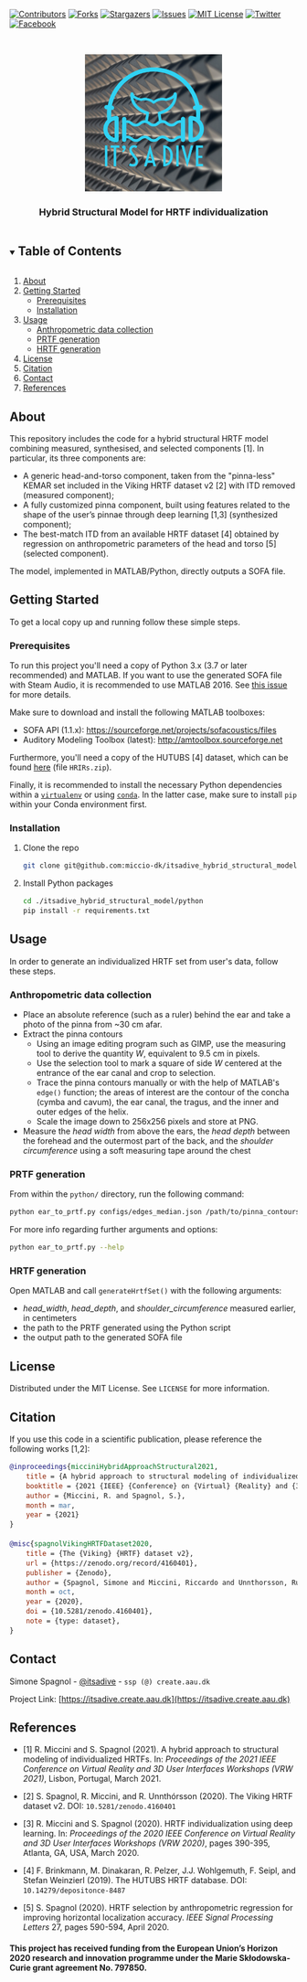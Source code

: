 [![Contributors][contributors-shield]][contributors-url]
[![Forks][forks-shield]][forks-url]
[![Stargazers][stars-shield]][stars-url]
[![Issues][issues-shield]][issues-url]
[![MIT License][license-shield]][license-url]
[![Twitter][twitter-shield]][twitter-url]
[![Facebook][facebook-shield]][facebook-url]


<br />
<p align="center">
  <a href="https://github.com/miccio-dk/itsadive_hybrid_structural_model">
    <img src="logo.png" alt="Logo" width="240" height="240">
  </a>

  <h3 align="center">Hybrid Structural Model for HRTF individualization</h3>
</p>


<details open="open">
  <summary><h2 style="display: inline-block">Table of Contents</h2></summary>
  <ol>
    <li><a href="#about-the-project">About</a></li>
    <li>
      <a href="#getting-started">Getting Started</a>
      <ul>
        <li><a href="#prerequisites">Prerequisites</a></li>
        <li><a href="#installation">Installation</a></li>
      </ul>
    </li>
    <li>
      <a href="#usage">Usage</a>
      <ul>
        <li><a href="#anthropometric-data-collection">Anthropometric data collection</a></li>
        <li><a href="#prtf-generation">PRTF generation</a></li>
        <li><a href="#hrtf-generation">HRTF generation</a></li>
      </ul>
    </li>
    <li><a href="#license">License</a></li>
    <li><a href="#citation">Citation</a></li>
    <li><a href="#contact">Contact</a></li>
    <li><a href="#references">References</a></li>
  </ol>
</details>


## About
This repository includes the code for a hybrid structural HRTF model combining measured, synthesised, and selected components [1]. In particular, its three components are:
* A generic head-and-torso component, taken from the "pinna-less" KEMAR set included in the Viking HRTF dataset v2 [2] with ITD removed (measured component);
* A fully customized pinna component, built using features related to the shape of the user’s pinnae through deep learning [1,3] (synthesized component);
* The best-match ITD from an available HRTF dataset [4] obtained by regression on anthropometric parameters of the head and torso [5] (selected component).

The model, implemented in MATLAB/Python, directly outputs a SOFA file.


## Getting Started
To get a local copy up and running follow these simple steps.

### Prerequisites
To run this project you'll need a copy of Python 3.x (3.7 or later recommended) and MATLAB.
If you want to use the generated SOFA file with Steam Audio, it is recommended to use MATLAB 2016.
See [this issue](https://github.com/ValveSoftware/steam-audio/issues/129) for more details.

Make sure to download and install the following MATLAB toolboxes:
* SOFA API (1.1.x): https://sourceforge.net/projects/sofacoustics/files
* Auditory Modeling Toolbox (latest): http://amtoolbox.sourceforge.net

Furthermore, you'll need a copy of the HUTUBS [4] dataset, which can be found [here](https://depositonce.tu-berlin.de/handle/11303/9429) (file `HRIRs.zip`).

Finally, it is recommended to install the necessary Python dependencies within a [`virtualenv`](https://virtualenv.pypa.io/en/latest/) or using [`conda`](https://docs.conda.io/en/latest/miniconda.html).
In the latter case, make sure to install `pip` within your Conda environment first.

### Installation
1. Clone the repo
   ```sh
   git clone git@github.com:miccio-dk/itsadive_hybrid_structural_model.git
   ```
2. Install Python packages
   ```sh
   cd ./itsadive_hybrid_structural_model/python
   pip install -r requirements.txt
   ```


## Usage
In order to generate an individualized HRTF set from user's data, follow these steps.

### Anthropometric data collection
* Place an absolute reference (such as a ruler) behind the ear and take a photo of the pinna from ~30 cm afar.
* Extract the pinna contours
  * Using an image editing program such as GIMP, use the measuring tool to derive the quantity _W_, equivalent to 9.5 cm in pixels.
  * Use the selection tool to mark a square of side _W_ centered at the entrance of the ear canal and crop to selection.
  * Trace the pinna contours manually or with the help of MATLAB's `edge()` function; the areas of interest are the contour of the concha (cymba and cavum), the ear canal, the tragus, and the inner and outer edges of the helix.
  * Scale the image down to 256x256 pixels and store at PNG. 
* Measure the _head width_ from above the ears, the _head depth_ between the forehead and the outermost part of the back, and the _shoulder circumference_ using a soft measuring tape around the chest

### PRTF generation
From within the `python/` directory, run the following command:
```sh
python ear_to_prtf.py configs/edges_median.json /path/to/pinna_contours.png --nfft 512 --output_path /path/to/prtf.mat
```

For more info regarding further arguments and options:
```sh
python ear_to_prtf.py --help
```

### HRTF generation
Open MATLAB and call `generateHrtfSet()` with the following arguments:
* _head\_width_, _head\_depth_, and _shoulder\_circumference_ measured earlier, in centimeters
* the path to the PRTF generated using the Python script
* the output path to the generated SOFA file


## License
Distributed under the MIT License. See `LICENSE` for more information.


## Citation
If you use this code in a scientific publication, please reference the following works [1,2]:
```bibtex
@inproceedings{micciniHybridApproachStructural2021,
	title = {A hybrid approach to structural modeling of individualized {HRTFs}},
	booktitle = {2021 {IEEE} {Conference} on {Virtual} {Reality} and {3D} {User} {Interfaces} {Abstracts} and {Workshops} ({VRW} 2021)},
	author = {Miccini, R. and Spagnol, S.},
	month = mar,
	year = {2021}
}

@misc{spagnolVikingHRTFDataset2020,
	title = {The {Viking} {HRTF} dataset v2},
	url = {https://zenodo.org/record/4160401},
	publisher = {Zenodo},
	author = {Spagnol, Simone and Miccini, Riccardo and Unnthorsson, Runar},
	month = oct,
	year = {2020},
	doi = {10.5281/zenodo.4160401},
	note = {type: dataset},
}
```

## Contact
Simone Spagnol - [@itsadive](https://twitter.com/itsadive) - `ssp (@) create.aau.dk`

Project Link: [https://itsadive.create.aau.dk](https://itsadive.create.aau.dk)



## References
* [1] R. Miccini and S. Spagnol (2021). A hybrid approach to structural modeling of individualized HRTFs. In: _Proceedings of the 2021 IEEE Conference on Virtual Reality and 3D User Interfaces Workshops (VRW 2021)_, Lisbon, Portugal, March 2021.

* [2] S. Spagnol, R. Miccini, and R. Unnthórsson (2020). The Viking HRTF dataset v2. DOI: `10.5281/zenodo.4160401`

* [3] R. Miccini and S. Spagnol (2020). HRTF individualization using deep learning. In: _Proceedings of the 2020 IEEE Conference on Virtual Reality and 3D User Interfaces Workshops (VRW 2020)_, pages 390-395, Atlanta, GA, USA, March 2020.

* [4] F. Brinkmann, M. Dinakaran, R. Pelzer, J.J. Wohlgemuth, F. Seipl, and Stefan Weinzierl (2019). The HUTUBS HRTF database. DOI: `10.14279/depositonce-8487`

* [5] S. Spagnol (2020). HRTF selection by anthropometric regression for improving horizontal localization accuracy. _IEEE Signal Processing Letters_ 27, pages 590-594, April 2020.


#### This project has received funding from the European Union’s Horizon 2020 research and innovation programme under the Marie Skłodowska-Curie grant agreement No. 797850.





<!-- https://www.markdownguide.org/basic-syntax/#reference-style-links -->
[contributors-shield]: https://img.shields.io/github/contributors/miccio-dk/itsadive_hybrid_structural_model.svg?style=for-the-badge
[contributors-url]: https://github.com/miccio-dk/itsadive_hybrid_structural_model/graphs/contributors
[forks-shield]: https://img.shields.io/github/forks/miccio-dk/itsadive_hybrid_structural_model.svg?style=for-the-badge
[forks-url]: https://github.com/miccio-dk/itsadive_hybrid_structural_model/network/members
[stars-shield]: https://img.shields.io/github/stars/miccio-dk/itsadive_hybrid_structural_model.svg?style=for-the-badge
[stars-url]: https://github.com/miccio-dk/itsadive_hybrid_structural_model/stargazers
[issues-shield]: https://img.shields.io/github/issues/miccio-dk/itsadive_hybrid_structural_model.svg?style=for-the-badge
[issues-url]: https://github.com/miccio-dk/itsadive_hybrid_structural_model/issues
[license-shield]: https://img.shields.io/github/license/miccio-dk/itsadive_hybrid_structural_model.svg?style=for-the-badge
[license-url]: https://github.com/miccio-dk/itsadive_hybrid_structural_model/blob/master/LICENSE.txt
[twitter-shield]: https://img.shields.io/badge/-Twitter-black.svg?style=for-the-badge&logo=twitter&colorB=555
[twitter-url]: https://twitter.com/itsadive
[facebook-shield]: https://img.shields.io/badge/-Facebook-black.svg?style=for-the-badge&logo=facebook&colorB=555
[facebook-url]: https://www.facebook.com/itsadive
